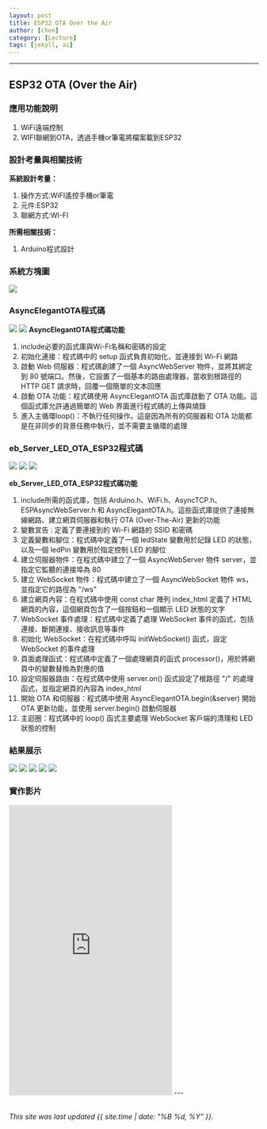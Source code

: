 ```yaml
---
layout: post
title: ESP32 OTA Over the Air
author: [chen]
category: [Lecture]
tags: [jekyll, ai]
---
```

---
## ESP32 OTA (Over the Air)
### 應用功能說明
1. WiFi遠端控制 
2. WIFI聯網到OTA，透過手機or筆電將檔案載到ESP32

### 設計考量與相關技術
**系統設計考量：**<br>
1. 操作方式:WiFI遙控手機or筆電
2. 元件:ESP32
3. 聯網方式:WI-FI

**所需相關技術：** 
1. Arduino程式設計


### 系統方塊圖
![](https://github.com/hjgyjg123/MCU-project/blob/main/images/OTA%E7%B3%BB%E7%B5%B1%E6%96%B9%E5%A1%8A%E5%9C%96.jpg?raw=true)


###  AsyncElegantOTA程式碼
![](https://github.com/hjgyjg123/MCU-project/blob/main/images/ESP32%20OTA%20(Over%20the%20Air)%201.jpg?raw=true)
![](https://github.com/hjgyjg123/MCU-project/blob/main/images/ESP32%20OTA%20(Over%20the%20Air)%202.jpg?raw=true)
**AsyncElegantOTA程式碼功能**
1. include必要的函式庫與Wi-Fi名稱和密碼的設定
2. 初始化連接：程式碼中的 setup 函式負責初始化，並連接到 Wi-Fi 網路
3. 啟動 Web 伺服器：程式碼創建了一個 AsyncWebServer 物件，並將其綁定到 80 號端口。然後，它設置了一個基本的路由處理器，當收到根路徑的 HTTP GET 請求時，回覆一個簡單的文本回應
4. 啟動 OTA 功能：程式碼使用 AsyncElegantOTA 函式庫啟動了 OTA 功能。這個函式庫允許通過簡單的 Web 界面進行程式碼的上傳與燒錄
5. 進入主循環loop()：不執行任何操作。這是因為所有的伺服器和 OTA 功能都是在非同步的背景任務中執行，並不需要主循環的處理

### eb_Server_LED_OTA_ESP32程式碼
![](https://github.com/hjgyjg123/MCU-project/blob/main/images/eb_Server_LED_OTA_ESP32%201.jpg?raw=true)
![](https://github.com/hjgyjg123/MCU-project/blob/main/images/eb_Server_LED_OTA_ESP32%202.jpg?raw=true)
![](https://github.com/hjgyjg123/MCU-project/blob/main/images/eb_Server_LED_OTA_ESP32%203.jpg?raw=true)

**eb_Server_LED_OTA_ESP32程式碼功能**
1. include所需的函式庫，包括 Arduino.h、WiFi.h、AsyncTCP.h、ESPAsyncWebServer.h 和 AsyncElegantOTA.h。這些函式庫提供了連接無線網路、建立網頁伺服器和執行 OTA (Over-The-Air) 更新的功能
2. 變數宣告 : 定義了要連接到的 Wi-Fi 網路的 SSID 和密碼
3. 定義變數和腳位：程式碼中定義了一個 ledState 變數用於記錄 LED 的狀態，以及一個 ledPin 變數用於指定控制 LED 的腳位
4. 建立伺服器物件：在程式碼中建立了一個 AsyncWebServer 物件 server，並指定它監聽的連接埠為 80
5. 建立 WebSocket 物件：程式碼中建立了一個 AsyncWebSocket 物件 ws，並指定它的路徑為 "/ws"
6. 建立網頁內容：在程式碼中使用 const char 陣列 index_html 定義了 HTML 網頁的內容，這個網頁包含了一個按鈕和一個顯示 LED 狀態的文字
7. WebSocket 事件處理：程式碼中定義了處理 WebSocket 事件的函式，包括連接、斷開連接、接收訊息等事件
8. 初始化 WebSocket：在程式碼中呼叫 initWebSocket() 函式，設定 WebSocket 的事件處理
9. 頁面處理函式：程式碼中定義了一個處理網頁的函式 processor()，用於將網頁中的變數替換為對應的值
10. 設定伺服器路由：在程式碼中使用 server.on() 函式設定了根路徑 "/" 的處理函式，並指定網頁的內容為 index_html
11. 開始 OTA 和伺服器：程式碼中使用 AsyncElegantOTA.begin(&server) 開始 OTA 更新功能，並使用 server.begin() 啟動伺服器
12. 主迴圈：程式碼中的 loop() 函式主要處理 WebSocket 客戶端的清理和 LED 狀態的控制

### 結果展示
![](https://github.com/hjgyjg123/MCU-project/blob/main/images/eb_Server_LED_OTA_ESP32%20a1.png?raw=true)
![](https://github.com/hjgyjg123/MCU-project/blob/main/images/eb_Server_LED_OTA_ESP32%20a2.png?raw=true)
![](https://github.com/hjgyjg123/MCU-project/blob/main/images/eb_Server_LED_OTA_ESP32%20a3.png?raw=true)
![](https://github.com/hjgyjg123/MCU-project/blob/main/images/eb_Server_LED_OTA_ESP32%20a4.png?raw=true)
![](https://github.com/hjgyjg123/MCU-project/blob/main/images/eb_Server_LED_OTA_ESP32%20a5.jpg?raw=true)

### 實作影片
<iframe width="329" height="586" src="https://www.youtube.com/embed/1YZVsSbFLMQ" title="" frameborder="0" allow="accelerometer; autoplay; clipboard-write; encrypted-media; gyroscope; picture-in-picture; web-share" allowfullscreen></iframe>
---
<br>
<br>

*This site was last updated {{ site.time | date: "%B %d, %Y" }}.*


